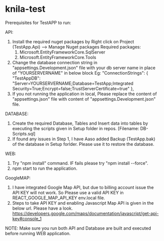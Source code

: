 # knila-test

Prerequisites for TestAPP to run:

API:
 1. Install the required nuget packages by Right click on Project (TestApp.Api) --> Manage Nuget packages
      Required packages:
	1. Microsoft.EntityFrameworkCore.SqlServer
	2. Microsoft.EntityFrameworkCore.Tools
 2. Change the database connection string in "appsettings.Development.json" file with your db server name in place of "YOURSERVERNAME" in below block
	Eg: "ConnectionStrings": {
    		"TestAppDB": "Server=YOURSERVERNAME;Database=TestApp;Integrated Security=True;Encrypt=false;TrustServerCertificate=true"
  	      },
 3. If you not running the application in local, Please replace the content of "appsettings.json" file with content of "appsettings.Development.json" file.

DATABASE:
 1. Create the required Database, Tables and Insert data into tables by executing the scripts given in Setup folder in repos. 
    [Filename: DB-Scripts.sql]
 2. If found any issues in Step 1, I have Aaso added Backup (TestApp.bak) of the database in Setup forlder. Please use it to restore the database. 

WEB:
 1. Try "npm install" command. IF fails please try "npm install --force".
 2. npm start to run the application.

GoogleMAP:
 1. I have integrated Google Map API, but due to billing account issue the API KEY will not work.
    So Please use a valid API KEY in REACT_GOOGLE_MAP_API_KEY env.local file.
 2. Steps to take API KEY and enabling Javascript Map API is given in the below url. Please have a look.
    https://developers.google.com/maps/documentation/javascript/get-api-key#console_1

NOTE: Make sure you run both API and Database are built and executed before running WEB application.